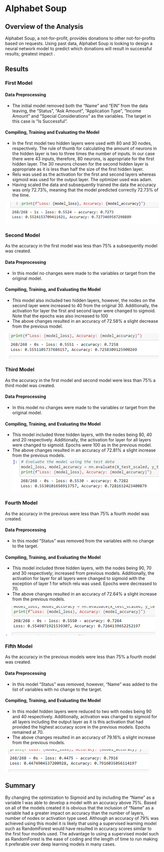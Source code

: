 <h1>Alphabet Soup</h1>
<h2>Overview of the Analysis</h2>
<p>Alphabet Soup, a not-for-profit, provides donations to other not-for-profits based on requests.  Using past data, Alphabet Soup is looking to design a neural network model to predict which donations will result in successful results; greatest impact .</p>
<h2>Results</h2>
<h3>First Model</h3>
<h4>Data Preprocessing</h4>
<ul>
<li>The initial model removed both the “Name” and “EIN” from the data leaving, the “Status”, “Ask Amount”, “Application Type”, “Income Amount” and “Special Considerations” as the variables.  The target in this case is “Is Successful”. </li>
</ul>
<h4>Compiling, Training and Evaluating the Model</h4>
<ul>
<li>In the first model two hidden layers were used with 80 and 30 nodes, respectively.   The rule of thumb for calculating the amount of neurons in the hidden layer is two to three times the number of inputs.  In our case there were 43 inputs, therefore, 80 neurons, is appropriate for the first hidden layer.  The 30 neurons chosen for the second hidden layer is appropriate as it is less than half the size of the first hidden layer.<//li>
<li>Relu was used as the activation for the first and second layers whereas sigmoid was used for the output layer. The optimizer used was adam.</li>
<li>Having scaled the data and subsequently trained the data the accuracy was only 72.73%, meaning that the model predicted correctly 72.73% of the time.</li>
</ul>
<img src="https://github.com/bedwardssmith/Neural_Network_Charity_Analysis/blob/main/Images/Original.png">
<h3>Second Model</h3>
<p>As the accuracy in the first model was less than 75% a subsequently model was created.</p>
<h4>Data Preprocessing</h4>
<ul>
<li>In this model no changes were made to the variables or target from the original model.</li>
</ul>
<h4>Compiling, Training, and Evaluating the Model</h4>
<ul>
<li>This model also included two hidden layers, however, the nodes on the second layer were increased to 40 from the original 30.  Additionally, the activation for layer the first and second layer were changed to sigmoid.  Note that the epochs was also increased to 100</li>
<li>The above changes resulted in an accuracy of 72.58% a slight decrease from the previous model.</li>
</ul>
<img src="https://github.com/bedwardssmith/Neural_Network_Charity_Analysis/blob/main/Images/Optimization_1.png">
<h3>Third Model</h3>
<p>As the accuracy in the first model and second model were less than 75% a third model was created.</p>
<h4>Data Preprocessing</h4>
<ul>
<li>In this model no changes were made to the variables or target from the original model.</li>
</ul>
<h4>Compiling, Training, and Evaluating the Model</h4>
<ul>
<li>This model included three hidden layers, with the nodes being 80, 40 and 20 respectively.  Additionally, the activation for layer for all layers were changed to sigmoid.  Epochs were 100 as in the previous model.</li>
<li>The above changes resulted in an accuracy of 72.81% a slight increase from the previous models.</li>
<img src="https://github.com/bedwardssmith/Neural_Network_Charity_Analysis/blob/main/Images/Optimization_2.png">
</ul>
<h3>Fourth Model</h3>
<p>As the accuracy in the previous were less than 75% a fourth model was created.</p>
<h4>Data Preprocessing</h4>
<ul>
<li>In this model “Status” was removed from the variables with no change to the target. </li>
</ul>
<h4>Compiling, Training, and Evaluating the Model</h4>
<ul>
<li>This model included three hidden layers, with the nodes being 90, 70 and 30 respectively; increased from previous models.  Additionally, the activation for layer for all layers were changed to sigmoid with the exception of layer 1 for which relu was used.  Epochs were decreased to 70. </li>
<li>The above changes resulted in an accuracy of 72.64% a slight increase from the previous models.</li>
</ul>
<img src="https://github.com/bedwardssmith/Neural_Network_Charity_Analysis/blob/main/Images/Optimization_3.png">
<h3>Fifth Model</h3>
<p>As the accuracy in the previous models were less than 75% a fourth model was created.</p>
<h4>Data Preprocessing</h4>
<ul>
<li>In this model “Status” was removed, however, “Name” was added to the list of variables with no change to the target. </li>
</ul>
<h4>Compiling, Training, and Evaluating the Model</h4>
<ul>
<li>In this model hidden layers were reduced to two with nodes being 90 and 40 respectively.  Additionally, activation was changed to sigmoid for all layers including the output layer as it is this activation that had provided the highest accuracy score in the previous models.  Epochs remained at 70. </li>
<li>The above changes resulted in an accuracy of 79.16% a slight increase from the previous models.</li>
</ul>
<img src="https://github.com/bedwardssmith/Neural_Network_Charity_Analysis/blob/main/Images/Optimization_4.png">
<h2>Summary</h2>
<p>By changing the optimization to Sigmoid and by including the “Name” as a variable I was able to develop a model with an accuracy above 75%.  Based on all of the models created it is obvious that the inclusion of “Name” as a variable had a greater impact on accuracy than the number of layers, number of nodes or activation type used.  Although an accuracy of 79% was achieved using this model it is likely that using a supervised learning model such as RandomForest would have resulted in accuracy scores similar to the first four models used.  The advantage to using a supervised model such as RandomForest is the ease of coding and the length of time to run making it preferable over deep learning models in many cases.</p>

